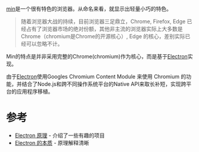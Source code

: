 [min](https://minbrowser.github.io/min/)是一个很有特色的浏览器。从命名来看，就显示出轻量小巧的特色。

> 随着浏览器大战的持续，目前浏览器三足鼎立，Chrome, Firefox, Edge 已经占有了浏览器市场的绝对份额，其他非主流的浏览器实际上大多数是 Chrome（chromium是Chrome的开源核心）, Edge 的核心，差别实际已经可以忽略不计。

Min的特点是并非采用完整的Chrome(chromium)作为核心，而是基于[Electron](http://electron.atom.io/)实现。

由于[Electron](https://electronjs.org/)使用Googles Chromium Content Module 来使用 Chromium 的功能，并结合了Node.js和跨不同操作系统平台的Native API来取长补短，实现跨平台的应用程序移植。

# 参考

* [Electron 原理](https://blog.csdn.net/u011483206/article/details/74327939) - 介绍了一些有趣的项目
* [Electron 的本质](https://segmentfault.com/a/1190000007503495) - 原理解释清晰